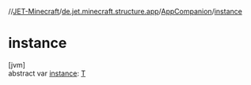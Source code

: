 //[JET-Minecraft](../../../index.md)/[de.jet.minecraft.structure.app](../index.md)/[AppCompanion](index.md)/[instance](instance.md)

# instance

[jvm]\
abstract var [instance](instance.md): [T](index.md)
